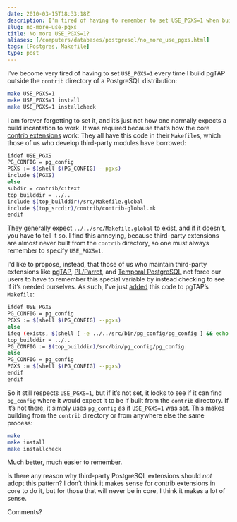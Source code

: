 ```yaml
--- 
date: 2010-03-15T18:33:18Z
description: I'm tired of having to remember to set USE_PGXS=1 when building third-party PostgreSQL extensions like pgTAP. Aren’t you?
slug: no-more-use-pgxs
title: No more USE_PGXS=1?
aliases: [/computers/databases/postgresql/no_more_use_pgxs.html]
tags: [Postgres, Makefile]
type: post
---
```


I've become very tired of having to set `USE_PGXS=1` every time I build pgTAP
outside the `contrib` directory of a PostgreSQL distribution:

``` bash
make USE_PGXS=1
make USE_PGXS=1 install
make USE_PGXS=1 installcheck
```

I am forever forgetting to set it, and it’s just not how one normally expects a
build incantation to work. It was required because that’s how the core [contrib
extensions] work: They all have this code in their `Makefile`s, which those of
us who develop third-party modules have borrowed:

``` bash
ifdef USE_PGXS
PG_CONFIG = pg_config
PGXS := $(shell $(PG_CONFIG) --pgxs)
include $(PGXS)
else
subdir = contrib/citext
top_builddir = ../..
include $(top_builddir)/src/Makefile.global
include $(top_srcdir)/contrib/contrib-global.mk
endif
```

They generally expect `../../src/Makefile.global` to exist, and if it doesn’t,
you have to tell it so. I find this annoying, because third-party extensions are
almost never built from the `contrib` directory, so one must always remember to
specify `USE_PGXS=1`.

I'd like to propose, instead, that those of us who maintain third-party
extensions like [pgTAP], [PL/Parrot], and [Temporal PostgreSQL] not force our
users to have to remember this special variable by instead checking to see if
it’s needed ourselves. As such, I've just [added] this code to pgTAP’s
`Makefile`:

``` bash
ifdef USE_PGXS
PG_CONFIG = pg_config
PGXS := $(shell $(PG_CONFIG) --pgxs)
else
ifeq (exists, $(shell [ -e ../../src/bin/pg_config/pg_config ] && echo exists) ) 
top_builddir = ../..
PG_CONFIG := $(top_builddir)/src/bin/pg_config/pg_config
else
PG_CONFIG = pg_config
PGXS := $(shell $(PG_CONFIG) --pgxs)
endif
endif
```

So it still respects `USE_PGXS=1`, but if it’s not set, it looks to see if it
can find `pg_config` where it would expect it to be if built from the `contrib`
directory. If it’s not there, it simply uses `pg_config` as if `USE_PGXS=1` was
set. This makes building from the `contrib` directory or from anywhere else the
same process:

``` bash
make
make install
make installcheck
```

Much better, much easier to remember.

Is there any reason why third-party PostgreSQL extensions should *not* adopt
this pattern? I don’t think it makes sense for contrib extensions in core to do
it, but for those that will never be in core, I think it makes a lot of sense.

Comments?

  [contrib extensions]: https://www.postgresql.org/docs/8.4/static/contrib.html
    "PostgreSQL Documentation: “Additional Supplied Modules”"
  [pgTAP]: https://pgtap.org
  [PL/Parrot]: http://github.com/leto/plparrot/
  [Temporal PostgreSQL]: http://temporal.projects.postgresql.org/
  [added]: http://github.com/theory/pgtap/commit/400db6d2db7ebabb90fbc528100bb9e518f7fbc3
